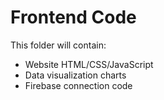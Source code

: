 # Frontend Code
This folder will contain:
- Website HTML/CSS/JavaScript
- Data visualization charts
- Firebase connection code